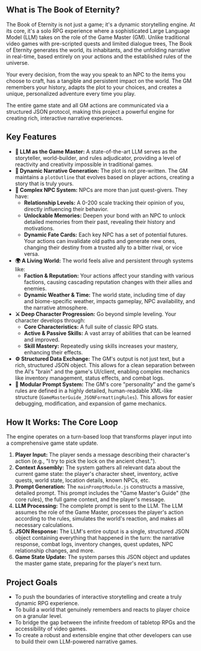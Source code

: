 ## What is The Book of Eternity?

The Book of Eternity is not just a game; it's a dynamic storytelling engine. At its core, it's a solo RPG experience where a sophisticated Large Language Model (LLM) takes on the role of the Game Master (GM). Unlike traditional video games with pre-scripted quests and limited dialogue trees, The Book of Eternity generates the world, its inhabitants, and the unfolding narrative in real-time, based entirely on your actions and the established rules of the universe.

Your every decision, from the way you speak to an NPC to the items you choose to craft, has a tangible and persistent impact on the world. The GM remembers your history, adapts the plot to your choices, and creates a unique, personalized adventure every time you play.

The entire game state and all GM actions are communicated via a structured JSON protocol, making this project a powerful engine for creating rich, interactive narrative experiences.

## Key Features

-   **🤖 LLM as the Game Master:** A state-of-the-art LLM serves as the storyteller, world-builder, and rules adjudicator, providing a level of reactivity and creativity impossible in traditional games.
-   **📖 Dynamic Narrative Generation:** The plot is not pre-written. The GM maintains a `plotOutline` that evolves based on player actions, creating a story that is truly yours.
-   **🧠 Complex NPC System:** NPCs are more than just quest-givers. They have:
    -   **Relationship Levels:** A 0-200 scale tracking their opinion of you, directly influencing their behavior.
    -   **Unlockable Memories:** Deepen your bond with an NPC to unlock detailed memories from their past, revealing their history and motivations.
    -   **Dynamic Fate Cards:** Each key NPC has a set of potential futures. Your actions can invalidate old paths and generate new ones, changing their destiny from a trusted ally to a bitter rival, or vice versa.
-   **🌍 A Living World:** The world feels alive and persistent through systems like:
    -   **Faction & Reputation:** Your actions affect your standing with various factions, causing cascading reputation changes with their allies and enemies.
    -   **Dynamic Weather & Time:** The world state, including time of day and biome-specific weather, impacts gameplay, NPC availability, and the narrative atmosphere.
-   **⚔️ Deep Character Progression:** Go beyond simple leveling. Your character develops through:
    -   **Core Characteristics:** A full suite of classic RPG stats.
    -   **Active & Passive Skills:** A vast array of abilities that can be learned and improved.
    -   **Skill Mastery:** Repeatedly using skills increases your mastery, enhancing their effects.
-   **⚙️ Structured Data Exchange:** The GM's output is not just text, but a rich, structured JSON object. This allows for a clean separation between the AI's "brain" and the game's UI/client, enabling complex mechanics like inventory management, status effects, and combat logs.
-   **🔧 Modular Prompt System:** The GM's core "personality" and the game's rules are defined in a highly detailed, human-readable XML-like structure (`GameMasterGuide_JSONFormattingRules`). This allows for easier debugging, modification, and expansion of game mechanics.

## How It Works: The Core Loop

The engine operates on a turn-based loop that transforms player input into a comprehensive game state update.

1.  **Player Input:** The player sends a message describing their character's action (e.g., "I try to pick the lock on the ancient chest.").
2.  **Context Assembly:** The system gathers all relevant data about the current game state: the player's character sheet, inventory, active quests, world state, location details, known NPCs, etc.
3.  **Prompt Generation:** The `mainPromptModule.js` constructs a massive, detailed prompt. This prompt includes the "Game Master's Guide" (the core rules), the full game context, and the player's message.
4.  **LLM Processing:** The complete prompt is sent to the LLM. The LLM assumes the role of the Game Master, processes the player's action according to the rules, simulates the world's reaction, and makes all necessary calculations.
5.  **JSON Response:** The LLM's entire output is a single, structured JSON object containing everything that happened in the turn: the narrative response, combat logs, inventory changes, quest updates, NPC relationship changes, and more.
6.  **Game State Update:** The system parses this JSON object and updates the master game state, preparing for the player's next turn.

## Project Goals

-   To push the boundaries of interactive storytelling and create a truly dynamic RPG experience.
-   To build a world that genuinely remembers and reacts to player choice on a granular level.
-   To bridge the gap between the infinite freedom of tabletop RPGs and the accessibility of video games.
-   To create a robust and extensible engine that other developers can use to build their own LLM-powered narrative games.

